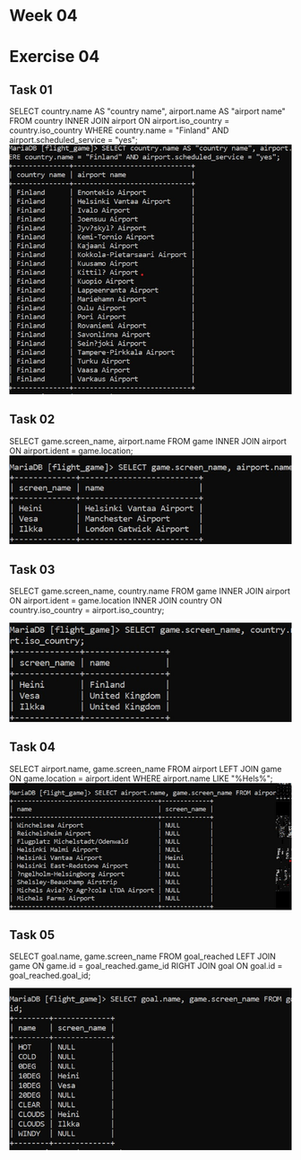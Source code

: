 # Week 04
# Exercise 04

## Task 01
SELECT country.name AS "country name", airport.name AS "airport name" FROM country INNER JOIN airport ON airport.iso_country = country.iso_country WHERE country.name = "Finland" AND airport.scheduled_service = "yes";
![img_27.png](img_27.png)


## Task 02
SELECT game.screen_name, airport.name FROM game INNER JOIN airport ON airport.ident = game.location;
![img_28.png](img_28.png)

## Task 03
SELECT game.screen_name, country.name FROM game INNER JOIN airport ON airport.ident = game.location INNER JOIN country ON country.iso_country = airport.iso_country;

![img_29.png](img_29.png)

## Task 04
SELECT airport.name, game.screen_name FROM airport LEFT JOIN game ON game.location = airport.ident WHERE airport.name LIKE "%Hels%";
![img_30.png](img_30.png)

## Task 05
SELECT goal.name, game.screen_name FROM goal_reached LEFT JOIN game ON game.id = goal_reached.game_id RIGHT JOIN goal ON goal.id = goal_reached.goal_id;

![img_31.png](img_31.png)
